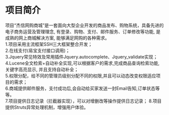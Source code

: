 # 项目简介</br>
  项目“杰信网购商城”是一套面向大型企业开发的商品发布、购物系统，具备先进的电子商务运营及管理理念, 有登录、购物、支付、邮件服务、订单修改等功能, 是成熟的网上商城解决方案, 能够满足网购的各种需求。</br>
1.项目采用主流框架SSH三大框架整合开发；</br>
2.在线支付(易宝支付接口调用)；</br>
3.Jquery常见特效及常用插件Jquery.autocomplete、Jquery_validate实现；</br>
4.Lucene全文检索+自动补全实现,可以根据客户的需求,完成商品查询检索功能, 关键字高亮显示, 并且支持自动补全；</br>
5.权限分配，给不同的管理员级别分配不同的权限,并且可以动态改变权限适应项目的需求；</br>
6.商城提供邮件服务，支付成功后,会自动给买家发送一封Email告知,订单状态等等。</br>
7.项目提供日志记录（拦截器实现），可以对增删改等操作提供日志记录；
8.项目提供Struts异常处理机制，增强用户体验。